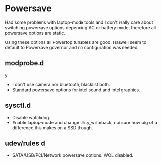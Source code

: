 # Powersave #

Had some problems with laptop-mode tools and I don't really care about switching powersave options depending AC or battery mode, therefore all powersave options are static.

Using these options all Powertop tunables are good.
Haswell seem to default to Powersave governor and no configuration was needed.

## modprobe.d ##
y
* I don't use camera nor bluetooth, blacklist both.
* Standard powersave options for intel sound and intel graphics.

## sysctl.d ##

* Disable watchdog.
* Enable laptop-mode and change dirty_writeback, not sure how big of a difference this makes on a SSD though.

## udev/rules.d ##

* SATA/USB/PCI/Network powersave options. WOL disabled.
